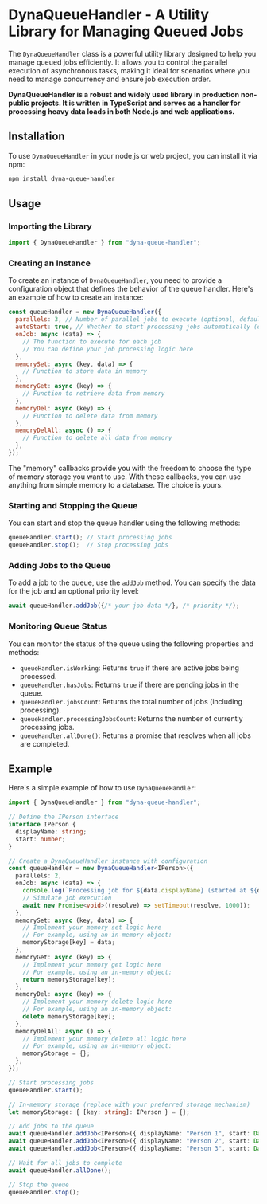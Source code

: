 ﻿# DynaQueueHandler - A Utility Library for Managing Queued Jobs

The `DynaQueueHandler` class is a powerful utility library designed to help you manage queued jobs efficiently. It allows you to control the parallel execution of asynchronous tasks, making it ideal for scenarios where you need to manage concurrency and ensure job execution order.

**DynaQueueHandler is a robust and widely used library in production non-public projects. It is written in TypeScript and serves as a handler for processing heavy data loads in both Node.js and web applications.**

## Installation

To use `DynaQueueHandler` in your node.js or web project, you can install it via npm:

```bash
npm install dyna-queue-handler
```

## Usage

### Importing the Library

```javascript
import { DynaQueueHandler } from "dyna-queue-handler";
```

### Creating an Instance

To create an instance of `DynaQueueHandler`, you need to provide a configuration object that defines the behavior of the queue handler. Here's an example of how to create an instance:

```javascript
const queueHandler = new DynaQueueHandler({
  parallels: 3, // Number of parallel jobs to execute (optional, defaults to 1)
  autoStart: true, // Whether to start processing jobs automatically (optional, defaults to true)
  onJob: async (data) => {
    // The function to execute for each job
    // You can define your job processing logic here
  },
  memorySet: async (key, data) => {
    // Function to store data in memory
  },
  memoryGet: async (key) => {
    // Function to retrieve data from memory
  },
  memoryDel: async (key) => {
    // Function to delete data from memory
  },
  memoryDelAll: async () => {
    // Function to delete all data from memory
  },
});
```

The "memory" callbacks provide you with the freedom to choose the type of memory storage you want to use. With these callbacks, you can use anything from simple memory to a database. The choice is yours.

### Starting and Stopping the Queue

You can start and stop the queue handler using the following methods:

```javascript
queueHandler.start(); // Start processing jobs
queueHandler.stop();  // Stop processing jobs
```

### Adding Jobs to the Queue

To add a job to the queue, use the `addJob` method. You can specify the data for the job and an optional priority level:

```javascript
await queueHandler.addJob({/* your job data */}, /* priority */);
```

### Monitoring Queue Status

You can monitor the status of the queue using the following properties and methods:

- `queueHandler.isWorking`: Returns `true` if there are active jobs being processed.
- `queueHandler.hasJobs`: Returns `true` if there are pending jobs in the queue.
- `queueHandler.jobsCount`: Returns the total number of jobs (including processing).
- `queueHandler.processingJobsCount`: Returns the number of currently processing jobs.
- `queueHandler.allDone()`: Returns a promise that resolves when all jobs are completed.

## Example

Here's a simple example of how to use `DynaQueueHandler`:

```typescript
import { DynaQueueHandler } from "dyna-queue-handler";

// Define the IPerson interface
interface IPerson {
  displayName: string;
  start: number;
}

// Create a DynaQueueHandler instance with configuration
const queueHandler = new DynaQueueHandler<IPerson>({
  parallels: 2,
  onJob: async (data) => {
    console.log(`Processing job for ${data.displayName} (started at ${data.start})`);
    // Simulate job execution
    await new Promise<void>((resolve) => setTimeout(resolve, 1000));
  },
  memorySet: async (key, data) => {
    // Implement your memory set logic here
    // For example, using an in-memory object:
    memoryStorage[key] = data;
  },
  memoryGet: async (key) => {
    // Implement your memory get logic here
    // For example, using an in-memory object:
    return memoryStorage[key];
  },
  memoryDel: async (key) => {
    // Implement your memory delete logic here
    // For example, using an in-memory object:
    delete memoryStorage[key];
  },
  memoryDelAll: async () => {
    // Implement your memory delete all logic here
    // For example, using an in-memory object:
    memoryStorage = {};
  },
});

// Start processing jobs
queueHandler.start();

// In-memory storage (replace with your preferred storage mechanism)
let memoryStorage: { [key: string]: IPerson } = {};

// Add jobs to the queue
await queueHandler.addJob<IPerson>({ displayName: "Person 1", start: Date.now() });
await queueHandler.addJob<IPerson>({ displayName: "Person 2", start: Date.now() });
await queueHandler.addJob<IPerson>({ displayName: "Person 3", start: Date.now() });

// Wait for all jobs to complete
await queueHandler.allDone();

// Stop the queue
queueHandler.stop();
```

